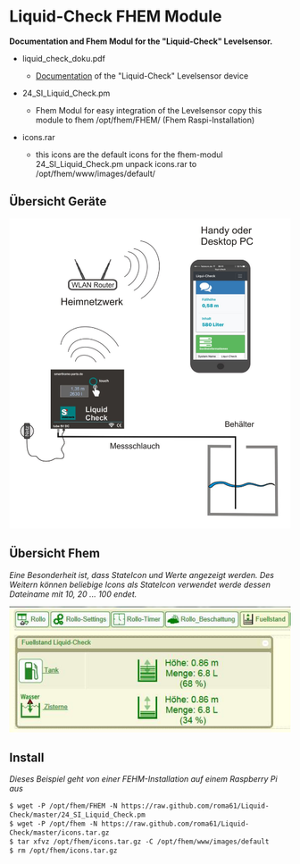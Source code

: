 # Liquid-Check FHEM Module
**Documentation and Fhem Modul for the "Liquid-Check" Levelsensor.**

- liquid_check_doku.pdf
  - [Documentation](https://raw.githubusercontent.com/roma61/Liquid-Check/master/liquid_check_doku.pdf) of the "Liquid-Check" Levelsensor device
  
- 24_SI_Liquid_Check.pm
  - Fhem Modul for easy integration of the Levelsensor copy this module to fhem /opt/fhem/FHEM/  (Fhem Raspi-Installation)
  
- icons.rar
  - this icons are the default icons for the fhem-modul 24_SI_Liquid_Check.pm unpack icons.rar to /opt/fhem/www/images/default/                        


## Übersicht Geräte

![Liquid-Check Aufbau](https://raw.githubusercontent.com/roma61/Liquid-Check/master/Uebersichtrouter.jpg)


## Übersicht Fhem
*Eine Besonderheit ist, dass StateIcon und Werte angezeigt werden.
Des Weitern können beliebige Icons als StateIcon verwendet werde dessen Dateiname mit 10, 20 ... 100 endet.*

![Fhem-Ansicht](https://raw.githubusercontent.com/roma61/Liquid-Check/master/FHEM-Fuellstand.jpg)

## Install
*Dieses Beispiel geht von einer FEHM-Installation auf einem Raspberry Pi aus*
```
$ wget -P /opt/fhem/FHEM -N https://raw.github.com/roma61/Liquid-Check/master/24_SI_Liquid_Check.pm
$ wget -P /opt/fhem -N https://raw.github.com/roma61/Liquid-Check/master/icons.tar.gz
$ tar xfvz /opt/fhem/icons.tar.gz -C /opt/fhem/www/images/default
$ rm /opt/fhem/icons.tar.gz

```

